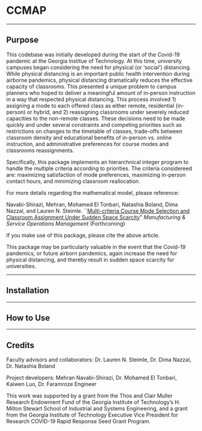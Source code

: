 # CCMAP

-----
## Purpose

This codebase was initially developed during the start of the Covid-19 pandemic at the Georgia Institue of Technology. At this time, university campuses began considering the need for physical (or ‘social’) distancing. While physical distancing is an important public health intervention
during airborne pandemics, physical distancing dramatically reduces the effective capacity of classrooms. This presented a unique problem to campus planners who hoped to deliver a meaningful amount of in-person instruction in a way that respected physical distancing. This process involved 1) assigning a mode to each offered class as either remote, residential (in-person) or hybrid, and 2) reassigning classrooms under severely reduced capacities to the non-remote classes. These decisions need to be made quickly and under several constraints and competing priorities such as restrictions on changes to the timetable of classes, trade-offs between classroom density and educational benefits of in-person vs. online instruction, and administrative preferences for course modes and classrooms reassignments.

Specifically, this package implements an hierarchnical integer program to handle the multiple criteria according to priorities. The criteria considereed are: maximizing satisfaction of mode preferences, maximizing in-person contact hours, and minimizing classroom reallocation.

For more details regarding the mathematical model, please reference:

Navabi-Shirazi, Mehran, Mohamed El Tonbari, Natashia Boland, Dima Nazzal, and Lauren N. Steimle. ``[Multi-criteria Course Mode Selection and Classroom Assignment Under Sudden Space Scarcity](http://www.optimization-online.org/DB_FILE/2021/08/8527.pdf)" _Manufacturing & Service Operations Management_ (Forthcoming)

If you make use of this package, please cite the above article.

This package may be particularly valuable in the event that the Covid-19 pandemics, or future airborn pandemics, again increase the need for physical distancing, and thereby result in sudden space scarcity for universities.

-----
## Installation


-----
## How to Use


-----
## Credits

Faculty advisors and collaborators: Dr. Lauren N. Steimle, Dr. Dima Nazzal, Dr. Natashia Boland

Project developers: Mehran Navabi-Shirazi, Dr. Mohamed El Tonbari, Kaiwen Luo, Dr. Faramroze Engineer

This work was supported by a grant from the Thos and Clair Muller Research Endowment Fund of the Georgia Institute of Technology’s H. Milton Stewart School of Industrial and Systems Engineering, and a grant from the Georgia Institute of Technology Executive Vice President for Research COVID-19 Rapid Response Seed Grant Program. 

